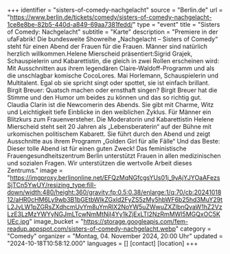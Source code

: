 +++
identifier = "sisters-of-comedy-nachgelacht"
source = "Berlin.de"
url = "https://www.berlin.de/tickets/comedy/sisters-of-comedy-nachgelacht-1ce8e8be-82b5-440d-a849-69aa7381fedd/"
type = "event"
title = "Sisters of Comedy: Nachgelacht"
subtitle = "Karte"
description = "Premiere in der ufaFabrik! Die bundesweite Showreihe „Nachgelacht – Sisters of Comedy“ steht für einen Abend der Frauen für die Frauen. Männer sind natürlich herzlich willkommen.Helene Mierscheid präsentiert:Sigrid Grajek, Schauspielerin und Kabarettistin, die gleich in zwei Rollen erscheinen wird: Mit Ausschnitten aus ihrem legendären Claire-Waldoff-Programm und als die unschlagbar komische CocoLores. Mai Horlemann, Schauspielerin und Multitalent. Egal ob sie spricht singt oder spottet, sie ist einfach brillant. Birgit Breuer: Quatsch machen oder ernsthaft singen? Birgit Breuer hat die Stimme und den Humor um beides zu können und das so richtig gut. Claudia Clarin ist die Newcomerin des Abends. Sie gibt mit Charme, Witz und Leichtigkeit tiefe Einblicke in den weiblichen Zyklus. Für Männer ein Blitzkurs zum Frauenversteher. Die Moderatorin und Kabarettistin Helene Mierscheid steht seit 20 Jahren als „Lebensberaterin“ auf der Bühne mit urkomischen politischem Kabarett. Sie führt durch den Abend und zeigt Ausschnitte aus ihrem Programm „Golden Girl für alle Fälle“ Und das Beste: Dieser tolle Abend ist für einen guten Zweck! Das feministische Frauengesundheitszentrum Berlin unterstützt Frauen in allen medizinischen und sozialen Fragen. Wir unterstützen die wertvolle Arbeit dieses Zentrums."
image = "https://imgproxy.berlinonline.net/EFQzMqNGfcgsYUs01j_9yAjYJYOaAFezsSjTCn5YwUY/resizing_type:fill-down/width:480/height:360/gravity:fp:0.5:0.38/enlarge:1/q:70/cb:2024101812/aHR0cHM6Ly9wb3B1bGEtbWlkZGxld2FyZS5zMy5hbWF6b25hd3MuY29tL2JvLW1pZGRsZXdhcmUvYm8uYmRlX2NoYW5uZWwuZXZlbnQvaW1hZ2VzLzE3LzMzYWYyNGJmLTcwNmMtNjI4Yy1kZjExLTI2NzRmMWI5MGQxOC5KUEc.jpg"
image_bucket = "https://storage.googleapis.com/fem-readup.appspot.com/sisters-of-comedy-nachgelacht.webp"
category = "Comedy"
organizer = "Montag, 04. November 2024, 20:00 Uhr"
updated = "2024-10-18T10:58:12.000"
languages = []
[contact]
[location]
+++